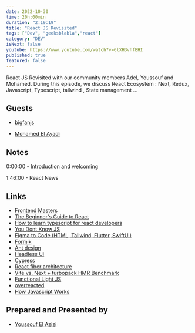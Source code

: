 ```yaml
---
date: 2022-10-30
time: 20h:00min
duration: "2:19:19"
title: "React JS Revisited"
tags: ["Dev", "geeksblabla","react"]
category: "DEV"
isNext: false
youtube: https://www.youtube.com/watch?v=6lXH3vhfEHI
published: true
featured: false
---
```


React JS Revisited with our community members Adel, Youssouf and Mohamed. During this episode, we discuss React Ecosystem : Next, Redux, Javascript, Typescript, tailwind , State management ...
## Guests

- [bigfanjs](https://twitter.com/bigfanjs)

- [Mohamed El Ayadi](https://www.linkedin.com/in/mohamed-el-ayadi-2a34749a/)


## Notes

0:00:00 - Introduction and welcoming

1:46:00 - React News


## Links
- [Frontend Masters](https://frontendmasters.com/)
- [The Beginner's Guide to React](https://egghead.io/courses/the-beginner-s-guide-to-react?fbclid=IwAR203siAUBKktmC610k6cWjVidvmXxxujwM5rsBXelgxq3pxeQGvBbaoxmA)
- [How to learn typescript for react developers](https://elazizi.com/how-to-learn-type-script-for-react-developers)
- [You Dont Know JS](https://github.com/getify/You-Dont-Know-JS?fbclid=IwAR01y6xrO3WZJ9czBi9-TFDAkgpJmgLR50lCU3n9QHcvOvMasx9p-qdVc44)
- [Figma to Code (HTML, Tailwind, Flutter, SwiftUI)](https://www.figma.com/community/plugin/842128343887142055/Figma-to-Code-HTML%2C-Tailwind%2C-Flutter%2C-SwiftUI)
- [Formik](https://formik.org/)
- [Ant design](https://ant.design/)
- [Headless UI](https://headlessui.com/)
- [Cypress](https://www.cypress.io/)
- [React fiber architecture](https://github.com/acdlite/react-fiber-architecture)
- [Vite vs. Next + turbopack HMR Benchmark](https://github.com/yyx990803/vite-vs-next-turbo-hmr)
- [Functional Light JS](https://github.com/getify/Functional-Light-JS)
- [overreacted](https://overreacted.io/)
- [How Javascript Works](https://www.howjavascriptworks.com/)
## Prepared and Presented by

- [Youssouf El Azizi](https://elazizi.com/)
